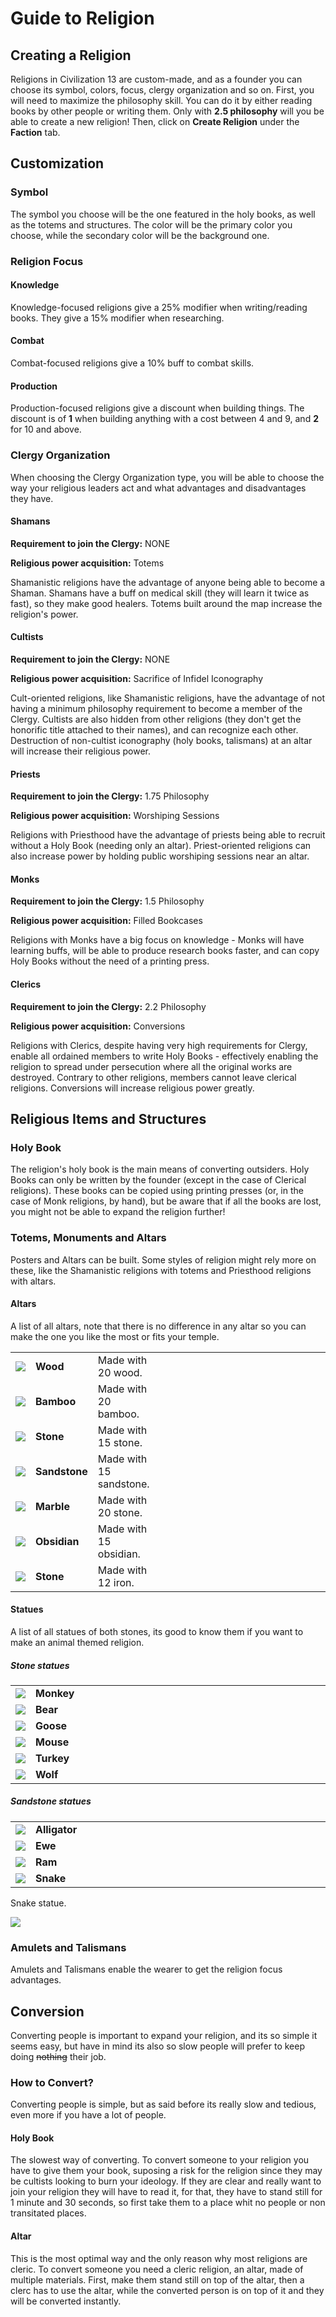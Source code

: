 # Guide to Religion
## Creating a Religion

Religions in Civilization 13 are custom-made, and as a founder you can
choose its symbol, colors, focus, clergy organization and so on. First,
you will need to maximize the philosophy skill. You can do it by either
reading books by other people or writing them. Only with **2.5
philosophy** will you be able to create a new religion! Then, click on
**Create Religion** under the **Faction** tab.

## Customization

### Symbol

The symbol you choose will be the one featured in the holy books, as
well as the totems and structures. The color will be the primary color
you choose, while the secondary color will be the background one.

### Religion Focus

#### Knowledge

Knowledge-focused religions give a 25% modifier when writing/reading
books. They give a 15% modifier when researching.

#### Combat

Combat-focused religions give a 10% buff to combat skills.

#### Production

Production-focused religions give a discount when building things. The
discount is of **1** when building anything with a cost between 4 and 9,
and **2** for 10 and above.

### Clergy Organization

When choosing the Clergy Organization type, you will be able to choose
the way your religious leaders act and what advantages and disadvantages
they have.

#### Shamans

**Requirement to join the Clergy:** NONE

**Religious power acquisition:** Totems

Shamanistic religions have the advantage of anyone being able to become
a Shaman. Shamans have a buff on medical skill (they will learn it twice
as fast), so they make good healers. Totems built around the map
increase the religion's power.

#### Cultists

**Requirement to join the Clergy:** NONE

**Religious power acquisition:** Sacrifice of Infidel Iconography

Cult-oriented religions, like Shamanistic religions, have the advantage
of not having a minimum philosophy requirement to become a member of the
Clergy. Cultists are also hidden from other religions (they don't get
the honorific title attached to their names), and can recognize each
other. Destruction of non-cultist iconography (holy books, talismans) at
an altar will increase their religious power.

#### Priests

**Requirement to join the Clergy:** 1.75 Philosophy

**Religious power acquisition:** Worshiping Sessions

Religions with Priesthood have the advantage of priests being able to
recruit without a Holy Book (needing only an altar). Priest-oriented
religions can also increase power by holding public worshiping sessions
near an altar.

#### Monks

**Requirement to join the Clergy:** 1.5 Philosophy

**Religious power acquisition:** Filled Bookcases

Religions with Monks have a big focus on knowledge - Monks will have
learning buffs, will be able to produce research books faster, and can
copy Holy Books without the need of a printing press.

#### Clerics

**Requirement to join the Clergy:** 2.2 Philosophy

**Religious power acquisition:** Conversions

Religions with Clerics, despite having very high requirements for
Clergy, enable all ordained members to write Holy Books - effectively
enabling the religion to spread under persecution where all the original
works are destroyed. Contrary to other religions, members cannot leave
clerical religions. Conversions will increase religious power greatly.

## Religious Items and Structures

### Holy Book

The religion's holy book is the main means of converting outsiders. Holy
Books can only be written by the founder (except in the case of Clerical
religions). These books can be copied using printing presses (or, in the
case of Monk religions, by hand), but be aware that if all the books are
lost, you might not be able to expand the religion further!

### Totems, Monuments and Altars

Posters and Altars can be built. Some styles of religion might rely more
on these, like the Shamanistic religions with totems and Priesthood
religions with altars.

#### Altars

A list of all altars, note that there is no difference in any altar so you can make the one you like the most or fits your temple.

<table>
<tbody>
<tr>
<td width="5%"><img src="assets/images/woodaltar.png"></td>
<td width="8%"><b>Wood</b></td>
<td width="20%">Made with 20 wood.</td>
<td width="67%"></td>
</tr>
<tr>
<td><img src="assets/images/bambooaltar.png"></td>
<td><b>Bamboo</b></td>
<td>Made with 20 bamboo.</td>
<td></td>
</tr>
<tr>
<td><img src="assets/images/stonealtar.png"></td>
<td><b>Stone</b></td>
<td>Made with 15 stone.</td>
<td></td>
</tr>
<tr>
<td><img src="assets/images/sandstonealtar.png"></td>
<td><b>Sandstone</b></td>
<td>Made with 15 sandstone.</td>
<td></td>
</tr>
<tr>
<td><img src="assets/images/marblealtar.png"></td>
<td><b>Marble</b></td>
<td>Made with 20 stone.</td>
<td></td>
</tr>
<tr>
<td><img src="assets/images/obsidianaltar.png"></td>
<td><b>Obsidian</b></td>
<td>Made with 15 obsidian.</td>
<td></td>
</tr>
<tr>
<td><img src="assets/images/ironaltar.png"></td>
<td><b>Stone</b></td>
<td>Made with 12 iron.</td>
<td></td>
</tr>
</tbody>
</table>

#### Statues

A list of all statues of both stones, its good to know them if you want to make an animal themed religion.

##### Stone statues

<table>
<tbody>
<tr>
<td width="5%"><img src="assets/images/monkeystatue.png"></td>
<td><b>Monkey</b></td>
</tr>
<tr>
<td><img src="assets/images/bearstatue.png"></td>
<td><b>Bear</b></td>
</tr>
<tr>
<td><img src="assets/images/goosestatue.png"></td>
<td><b>Goose</b></td>
</tr>
<tr>
<td><img src="assets/images/mousestatue.png"></td>
<td><b>Mouse</b></td>
</tr>
<tr>
<td><img src="assets/images/turkeystatue.png"></td>
<td><b>Turkey</b></td>
</tr>
<tr>
<td><img src="assets/images/wolfstatue.png"></td>
<td><b>Wolf</b></td>
</tr>
</tbody>
</table>


##### Sandstone statues

<table>
<tbody>
<tr>
<td width="5%"><img src="assets/images/alligatorstatue.png"></td>
<td><b>Alligator</b></td>
</tr>
<tr>
<td><img src="assets/images/ewestatue.png"></td>
<td><b>Ewe</b></td>
</tr>
<tr>
<td><img src="assets/images/ramstatue.png"></td>
<td><b>Ram</b></td>
</tr>
<tr>
<td><img src="assets/images/mousestatue.png"></td>
<td><b>Snake</b></td>
</tr>
</tbody>
</table>


Snake statue.

<img src="assets/images/snakestatue.png">


### Amulets and Talismans

Amulets and Talismans enable the wearer to get the religion focus
advantages.

## Conversion

Converting people is important to expand your religion, and its so simple it seems easy, but have in mind its also so slow people will prefer to keep doing ~~nothing~~ their job.
### How to Convert?
Converting people is simple, but as said before its really slow and tedious, even more if you have a lot of people.

#### Holy Book 
The slowest way of converting. To convert someone to your religion you have to give them your book, suposing a risk for the religion since they may be cultists looking to burn your ideology. If they are clear and really want to join your religion they will have to read it, for that, they have to stand still for 1 minute and 30 seconds, so first take them to a place whit no people or non transitated places.

#### Altar
This is the most optimal way and the only reason why most religions are cleric. To convert someone you need a cleric religion, an altar, made of multiple materials. First, make them stand still on top of the altar, then a clerc has to use the altar, while the converted person is on top of it and they will be converted instantly.
